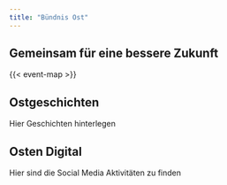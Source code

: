 ```yaml
---
title: "Bündnis Ost"
---
```


## Gemeinsam für eine bessere Zukunft

{{< event-map >}}

## Ostgeschichten

Hier Geschichten hinterlegen

## Osten Digital

Hier sind die Social Media Aktivitäten zu finden

